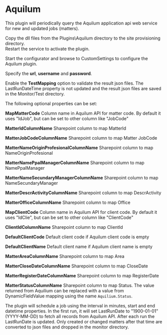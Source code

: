 ﻿# Aquilum

This plugin will periodically query the Aquilum application api web service for new and updated jobs (matters).

Copy the dll files from the Plugins\Aquilum directory to the site provisioning directory.  
Restart the service to activate the plugin.

Start the configurator and browse to CustomSettings to configure the Aquilum plugin.

Specify the **url**, **username** and **password**.

Enable the **TestMapping** option to validate the result json files. The LastRunDateTime property is not updated and the result json files are saved in the Monitor/Test directory.

The following optional properties can be set:

**MapMatterCode**
Column name in Aquilum API for matter code. By default it uses "IdJob", but can be set to other column like "JobCode"

**MatterIdColumnName**
Sharepoint column to map MatterId

**MatterJobCodeColumnName**
Sharepoint column to map Matter JobCode

**MatterNameOriginProfesionalColumnName**
Sharepoint column to map NameOriginProfesional

**MatterNamePpalManagerColumnName**
Sharepoint column to map NamePpalManager

**MatterNameSecundaryManagerColumnName**
Sharepoint column to map NameSecundaryManager

**MatterDescrActivityColumnName**
Sharepoint column to map DescrActivity

**MatterOfficeColumnName**
Sharepoint column to map Office

**MapClientCode**
Column name in Aquilum API for client code. By default it uses "IdClie", but can be set to other column like "ClientCode"

**ClientIdColumnName**
Sharepoint column to map ClientId

**DefaultClientCode**
Default client code if Aquilum client code is empty

**DefaultClientName**
Default client name if Aquilum client name is empty

**MatterAreaColumnName**
Sharepoint column to map Area

**MatterCloseDateColumnName**
Sharepoint column to map CloseDate

**MatterRegisterDateColumnName**
Sharepoint column to map RegisterDate

**MatterStatusColumnName**
Sharepoint column to map Status. The value returned from Aquilium can be replaced with a value from DynamicFieldValue mapping using the name `Aquilium.Status`.

The plugin will schedule a job using the interval in minutes, start and end datetime properties. In the first run, it will set LastRunDate to "1900-01-01" (YYYY-MM-DD) to fetch all records from Aquilum API. After each run the LastRunDate is updated. Only created or changed matters after that time are converted to json files and dropped in the monitor directory.
